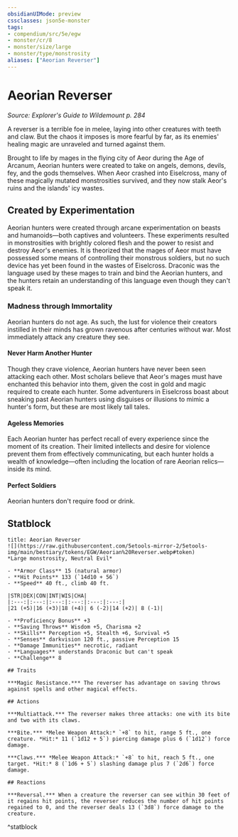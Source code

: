 ```yaml
---
obsidianUIMode: preview
cssclasses: json5e-monster
tags:
- compendium/src/5e/egw
- monster/cr/8
- monster/size/large
- monster/type/monstrosity
aliases: ["Aeorian Reverser"]
---
```

# Aeorian Reverser
*Source: Explorer's Guide to Wildemount p. 284*  

A reverser is a terrible foe in melee, laying into other creatures with teeth and claw. But the chaos it imposes is more fearful by far, as its enemies' healing magic are unraveled and turned against them.

Brought to life by mages in the flying city of Aeor during the Age of Arcanum, Aeorian hunters were created to take on angels, demons, devils, fey, and the gods themselves. When Aeor crashed into Eiselcross, many of these magically mutated monstrosities survived, and they now stalk Aeor's ruins and the islands' icy wastes.

## Created by Experimentation

Aeorian hunters were created through arcane experimentation on beasts and humanoids—both captives and volunteers. These experiments resulted in monstrosities with brightly colored flesh and the power to resist and destroy Aeor's enemies. It is theorized that the mages of Aeor must have possessed some means of controlling their monstrous soldiers, but no such device has yet been found in the wastes of Eiselcross. Draconic was the language used by these mages to train and bind the Aeorian hunters, and the hunters retain an understanding of this language even though they can't speak it.

### Madness through Immortality

Aeorian hunters do not age. As such, the lust for violence their creators instilled in their minds has grown ravenous after centuries without war. Most immediately attack any creature they see.

#### Never Harm Another Hunter

Though they crave violence, Aeorian hunters have never been seen attacking each other. Most scholars believe that Aeor's mages must have enchanted this behavior into them, given the cost in gold and magic required to create each hunter. Some adventurers in Eiselcross boast about sneaking past Aeorian hunters using disguises or illusions to mimic a hunter's form, but these are most likely tall tales.

#### Ageless Memories

Each Aeorian hunter has perfect recall of every experience since the moment of its creation. Their limited intellects and desire for violence prevent them from effectively communicating, but each hunter holds a wealth of knowledge—often including the location of rare Aeorian relics—inside its mind.

#### Perfect Soldiers

Aeorian hunters don't require food or drink.

## Statblock

```ad-statblock
title: Aeorian Reverser
![](https://raw.githubusercontent.com/5etools-mirror-2/5etools-img/main/bestiary/tokens/EGW/Aeorian%20Reverser.webp#token)
*Large monstrosity, Neutral Evil*

- **Armor Class** 15 (natural armor)
- **Hit Points** 133 (`14d10 + 56`)
- **Speed** 40 ft., climb 40 ft.

|STR|DEX|CON|INT|WIS|CHA|
|:---:|:---:|:---:|:---:|:---:|:---:|
|21 (+5)|16 (+3)|18 (+4)| 6 (-2)|14 (+2)| 8 (-1)|

- **Proficiency Bonus** +3
- **Saving Throws** Wisdom +5, Charisma +2
- **Skills** Perception +5, Stealth +6, Survival +5
- **Senses** darkvision 120 ft., passive Perception 15
- **Damage Immunities** necrotic, radiant
- **Languages** understands Draconic but can't speak
- **Challenge** 8

## Traits

***Magic Resistance.*** The reverser has advantage on saving throws against spells and other magical effects.

## Actions

***Multiattack.*** The reverser makes three attacks: one with its bite and two with its claws.

***Bite.*** *Melee Weapon Attack:* `+8` to hit, range 5 ft., one creature. *Hit:* 11 (`1d12 + 5`) piercing damage plus 6 (`1d12`) force damage.

***Claws.*** *Melee Weapon Attack:* `+8` to hit, reach 5 ft., one target. *Hit:* 8 (`1d6 + 5`) slashing damage plus 7 (`2d6`) force damage.

## Reactions

***Reversal.*** When a creature the reverser can see within 30 feet of it regains hit points, the reverser reduces the number of hit points regained to 0, and the reverser deals 13 (`3d8`) force damage to the creature.
```
^statblock
